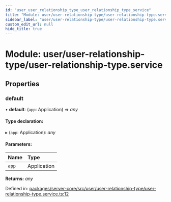 ```yaml
---
id: "user_user_relationship_type_user_relationship_type_service"
title: "Module: user/user-relationship-type/user-relationship-type.service"
sidebar_label: "user/user-relationship-type/user-relationship-type.service"
custom_edit_url: null
hide_title: true
---
```


# Module: user/user-relationship-type/user-relationship-type.service

## Properties

### default

• **default**: (`app`: Application) => *any*

#### Type declaration:

▸ (`app`: Application): *any*

#### Parameters:

Name | Type |
:------ | :------ |
`app` | Application |

**Returns:** *any*

Defined in: [packages/server-core/src/user/user-relationship-type/user-relationship-type.service.ts:12](https://github.com/xr3ngine/xr3ngine/blob/673ad6a5f/packages/server-core/src/user/user-relationship-type/user-relationship-type.service.ts#L12)
